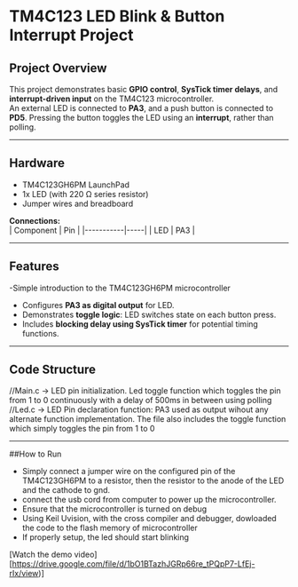 # TM4C123 LED Blink & Button Interrupt Project

## Project Overview
This project demonstrates basic **GPIO control**, **SysTick timer delays**, and **interrupt-driven input** on the TM4C123 microcontroller.  
An external LED is connected to **PA3**, and a push button is connected to **PD5**. Pressing the button toggles the LED using an **interrupt**, rather than polling.

---

## Hardware
- TM4C123GH6PM LaunchPad  
- 1x LED (with 220 Ω series resistor)  
- Jumper wires and breadboard  

**Connections:**  
| Component | Pin |
|-----------|-----|
| LED       | PA3 |


---

## Features
-Simple introduction to the TM4C123GH6PM microcontroller
- Configures **PA3 as digital output** for LED.     
- Demonstrates **toggle logic**: LED switches state on each button press.  
- Includes **blocking delay using SysTick timer** for potential timing functions.

---

## Code Structure
//Main.c -> LED pin initialization. Led toggle function which toggles the pin from 1 to 0 continuously with a delay of 500ms in between using polling
//Led.c -> LED Pin declaration function: PA3 used as output wihout any alternate function implementation. The file also includes the toggle function which simply toggles the pin from 1 to 0

---

##How to Run
- Simply connect a jumper wire on the configured pin of the TM4C123GH6PM to a resistor, then the resistor to the anode of the LED and the cathode to gnd.
- connect the usb cord from computer to power up the microcontroller.
- Ensure that the microcontroller is turned on debug
- Using Keil Uvision, with the cross compiler and debugger, dowloaded the code to the flash memory of microcontroller
- If properly setup, the led should start blinking

[Watch the demo video][https://drive.google.com/file/d/1bO1BTazhJGRp66re_tPQpP7-LfEj-rIx/view)]


